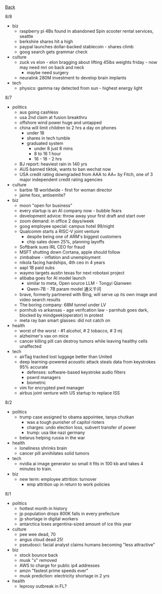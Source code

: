 [Back](./index.md)

8/8

- biz
  - raspberry pi 4Bs found in abandoned Spin scooter rental services, seattle
  - berkshire shares hit a high
  - paypal launches dollar-backed stablecoin - shares climb
  - goog search gets grammar check
- culture
  - zuck vs elon - elon bragging about lifting 45lbs weights friday - now may need mri on back and neck
    - maybe need surgery
  - neuralink 280M investment to develop brain implants
- tech
  - physics: gamma ray detected from sun - highest energy light


8/7

- politics
  - aus going cashless
  - usa 2nd claim at fusion breakthru
  - offshore wind power huge and untapped
  - china will limit children to 2 hrs a day on phones
    - under 18
    - shares in tech tumble
    - graduated system
      - under 8 just 8 mins
      - 8 to 16 1 hour
      - 16 - 18 - 2 hrs
  - BJ report: heaviest rain in 140 yrs
  - AUS banned tiktok, wants to ban wechat now
  - USA credit rating downgraded from AAA to AA+ by Fitch, one of 3 major independent credit rating agencies
- culture
  - barbie 1B worldwide - first for woman director
  - jaime foxx, antisemite?
- biz
  - moon "open for business"
  - every startup is an AI company now - bubble fears
  - development advice:  throw away your first draft and start over
  - zoom demand: in office 2 days/week
  - goog employee special: campus hotel 99/night
  - Qualcomm starts a RISC-V joint venture
    - despite being one of ARM's biggest customers
    - chip sales down 25%, planning layoffs
  - Softbank sues IRL CEO for fraud
  - MSFT shutting down Cortana, apple should follow
  - zimbabwe - inflation and unemployment
  - nikola facing hardships, 4th ceo in 4 years
  - aapl 1B paid subs
  - waymo targets austin texas for next robotaxi project
  - alibaba goes for AI model launch
    - similar to meta, Open source LLM - Tongyi Qianwen
    - Qwen-7B - 7B param model 通义千问
  - brave, formerly partnered with Bing, will serve up its own image and video search results
  - The boring company: 68M tunnel under LV
  - pornhub vs arkansas - age verifcation law - parnhub goes dark, blocked by mindgeek(operator) in protest
  - meta ray ban smart glasses: did not catch on
- health
  - worst of the worst - #1 alcohol, # 2 tobacco, # 3 mj
  - alzheimer's vax on mice
  - cancer killing pill can destroy tumors while leaving healthy cells unaffected
- tech
  - airTag tracked lost luggage better than United
  - deep learning-powered acoustic attack steals data from keystrokes 95% accurate
    - defenses: software-based keystroke audio filters
    - pswrd managers
    - biometric
  - vim for encrypted pwd manager
  - airbus joint venture with US startup to replace ISS

8/2

- politics
  - trump case assigned to obama appointee, tanya chutkan
    - was a tough punisher of capitol rioters
    - charges: undo election loss, subvert transfer of power
    - trump: usa like nazi germany
  - belarus helping russia in the war
- health
  - loneliness shrinks brain
  - cancer pill annihilates solid tumors
- tech
  - nvidia ai image generator so small it fits in 100 kb and takes 4 minutes to train.
- biz
  - new term: employee attrition: turnover
    - emp attrition up in return to work policies

8/1

- politics
  - hottest month in history
  - jp population drops 800K falls in every prefecture
  - jp shortage in digital workers
  - antarctica loses argentina-sized amount of ice this year
- culture
  - pee wee dead, 70
  - angus cloud dead 25!
  - pseudosci: facial analyst claims humans becoming "less attractive"
- biz
  - stock bounce back
  - musk "x" removed
  - AWS to charge for public ip4 addresses
  - amzn "fastest prime speeds ever"
  - musk prediction: electricity shortage in 2 yrs
- health
  - leprosy outbreak in FL?
